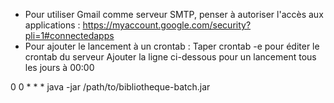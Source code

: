 - Pour utiliser Gmail comme serveur SMTP, penser à autoriser l'accès aux applications  : https://myaccount.google.com/security?pli=1#connectedapps
- Pour ajouter le lancement à un crontab : 
Taper crontab -e pour éditer le crontab du serveur
Ajouter la ligne ci-dessous pour un lancement tous les jours à 00:00

0 0 * * * java -jar /path/to/bibliotheque-batch.jar
